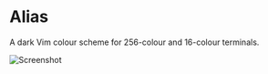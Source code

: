 Alias
=====

A dark Vim colour scheme for 256-colour and 16-colour terminals.

![Screenshot](https://github.com/ElbertF/alias.vim/raw/master/screenshot.png)

